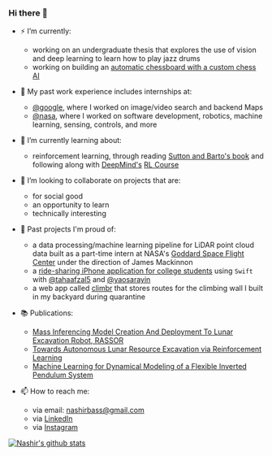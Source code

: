 ### Hi there 👋

- ⚡ I’m currently:

  - working on an undergraduate thesis that explores the use of vision and deep learning to learn how to play jazz drums
  - working on building an [automatic chessboard with a custom chess AI](https://github.com/ucfai/knightros-gambit)
<!--   - a student living in Orlando, FL and attending [UCF](https://www.ucf.edu/) -->

- 🔨 My past work experience includes internships at:
  - [@google](https://github.com/google), where I worked on image/video search and backend Maps
  - [@nasa](https://github.com/nasa), where I worked on software development, robotics, machine learning, sensing, controls, and more

- 🌱 I’m currently learning about:
  - reinforcement learning, through reading [Sutton and Barto's book](http://www.incompleteideas.net/book/the-book-2nd.html) and following along with [DeepMind's](https://deepmind.com/) [RL Course](https://www.youtube.com/playlist?list=PLqYmG7hTraZDVH599EItlEWsUOsJbAodm)

- 👯 I’m looking to collaborate on projects that are:
  - for social good
  - an opportunity to learn
  - technically interesting

- 📆 Past projects I'm proud of:
  - a data processing/machine learning pipeline for LiDAR point cloud data built as a part-time intern at NASA's [Goddard Space Flight Center](https://www.nasa.gov/goddard) under the direction of James Mackinnon
  - a [ride-sharing iPhone application for college students](https://github.com/tanjyy/ridesio) using `Swift` with [@tahaafzal5](https://github.com/tahaafzal5) and [@yaosarayin](https://github.com/yaosarayin)
  - a web app called [climbr](https://github.com/nashirj/climbr) that stores routes for the climbing wall I built in my backyard during quarantine

- 📚 Publications:
  - [Mass Inferencing Model Creation And Deployment To Lunar Excavation Robot, RASSOR](https://arc.aiaa.org/doi/abs/10.2514/6.2021-4216)
  - [Towards Autonomous Lunar Resource Excavation via Reinforcement Learning](https://arc.aiaa.org/doi/abs/10.2514/6.2021-4217)
  - [Machine Learning for Dynamical Modeling of a Flexible Inverted Pendulum System](https://ntrs.nasa.gov/citations/20205004568)

- 📫 How to reach me:
  - via email: nashirbass@gmail.com
  - via [LinkedIn](https://www.linkedin.com/in/nashir-janmohamed/)
  - via [Instagram](https://www.instagram.com/nashirj/)

[![Nashir's github stats](https://github-readme-stats.vercel.app/api?username=nashirj&count_private=true&show_icons=true&theme=solarized-light)](https://github.com/nashirj/github-readme-stats)
